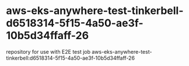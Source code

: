 # aws-eks-anywhere-test-tinkerbell-d6518314-5f15-4a50-ae3f-10b5d34ffaff-26
repository for use with E2E test job aws-eks-anywhere-test-tinkerbell:d6518314-5f15-4a50-ae3f-10b5d34ffaff-26

